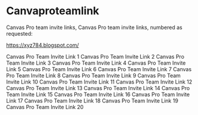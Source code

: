 # Canvaproteamlink
Canvas Pro team invite links,
Canvas Pro team invite links, numbered as requested:


https://xyz784.blogspot.com/


Canvas Pro Team Invite Link 1
Canvas Pro Team Invite Link 2
Canvas Pro Team Invite Link 3
Canvas Pro Team Invite Link 4
Canvas Pro Team Invite Link 5
Canvas Pro Team Invite Link 6
Canvas Pro Team Invite Link 7
Canvas Pro Team Invite Link 8
Canvas Pro Team Invite Link 9
Canvas Pro Team Invite Link 10
Canvas Pro Team Invite Link 11
Canvas Pro Team Invite Link 12
Canvas Pro Team Invite Link 13
Canvas Pro Team Invite Link 14
Canvas Pro Team Invite Link 15
Canvas Pro Team Invite Link 16
Canvas Pro Team Invite Link 17
Canvas Pro Team Invite Link 18
Canvas Pro Team Invite Link 19
Canvas Pro Team Invite Link 20
